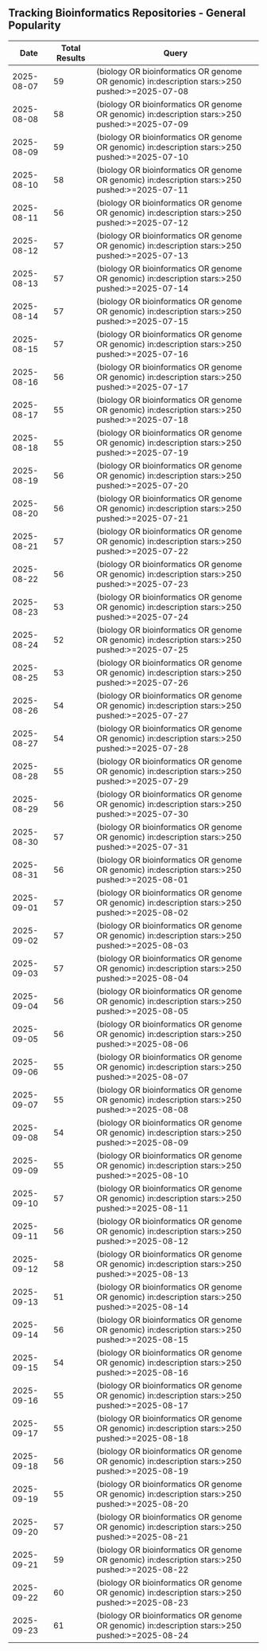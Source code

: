## Tracking Bioinformatics Repositories - General Popularity

| Date | Total Results | Query |
| --- | --- | --- |
| 2025-08-07 | 59 | (biology OR bioinformatics OR genome OR genomic) in:description stars:>250 pushed:>=2025-07-08 |
| 2025-08-08 | 58 | (biology OR bioinformatics OR genome OR genomic) in:description stars:>250 pushed:>=2025-07-09 |
| 2025-08-09 | 59 | (biology OR bioinformatics OR genome OR genomic) in:description stars:>250 pushed:>=2025-07-10 |
| 2025-08-10 | 58 | (biology OR bioinformatics OR genome OR genomic) in:description stars:>250 pushed:>=2025-07-11 |
| 2025-08-11 | 56 | (biology OR bioinformatics OR genome OR genomic) in:description stars:>250 pushed:>=2025-07-12 |
| 2025-08-12 | 57 | (biology OR bioinformatics OR genome OR genomic) in:description stars:>250 pushed:>=2025-07-13 |
| 2025-08-13 | 57 | (biology OR bioinformatics OR genome OR genomic) in:description stars:>250 pushed:>=2025-07-14 |
| 2025-08-14 | 57 | (biology OR bioinformatics OR genome OR genomic) in:description stars:>250 pushed:>=2025-07-15 |
| 2025-08-15 | 57 | (biology OR bioinformatics OR genome OR genomic) in:description stars:>250 pushed:>=2025-07-16 |
| 2025-08-16 | 56 | (biology OR bioinformatics OR genome OR genomic) in:description stars:>250 pushed:>=2025-07-17 |
| 2025-08-17 | 55 | (biology OR bioinformatics OR genome OR genomic) in:description stars:>250 pushed:>=2025-07-18 |
| 2025-08-18 | 55 | (biology OR bioinformatics OR genome OR genomic) in:description stars:>250 pushed:>=2025-07-19 |
| 2025-08-19 | 56 | (biology OR bioinformatics OR genome OR genomic) in:description stars:>250 pushed:>=2025-07-20 |
| 2025-08-20 | 56 | (biology OR bioinformatics OR genome OR genomic) in:description stars:>250 pushed:>=2025-07-21 |
| 2025-08-21 | 57 | (biology OR bioinformatics OR genome OR genomic) in:description stars:>250 pushed:>=2025-07-22 |
| 2025-08-22 | 56 | (biology OR bioinformatics OR genome OR genomic) in:description stars:>250 pushed:>=2025-07-23 |
| 2025-08-23 | 53 | (biology OR bioinformatics OR genome OR genomic) in:description stars:>250 pushed:>=2025-07-24 |
| 2025-08-24 | 52 | (biology OR bioinformatics OR genome OR genomic) in:description stars:>250 pushed:>=2025-07-25 |
| 2025-08-25 | 53 | (biology OR bioinformatics OR genome OR genomic) in:description stars:>250 pushed:>=2025-07-26 |
| 2025-08-26 | 54 | (biology OR bioinformatics OR genome OR genomic) in:description stars:>250 pushed:>=2025-07-27 |
| 2025-08-27 | 54 | (biology OR bioinformatics OR genome OR genomic) in:description stars:>250 pushed:>=2025-07-28 |
| 2025-08-28 | 55 | (biology OR bioinformatics OR genome OR genomic) in:description stars:>250 pushed:>=2025-07-29 |
| 2025-08-29 | 56 | (biology OR bioinformatics OR genome OR genomic) in:description stars:>250 pushed:>=2025-07-30 |
| 2025-08-30 | 57 | (biology OR bioinformatics OR genome OR genomic) in:description stars:>250 pushed:>=2025-07-31 |
| 2025-08-31 | 56 | (biology OR bioinformatics OR genome OR genomic) in:description stars:>250 pushed:>=2025-08-01 |
| 2025-09-01 | 57 | (biology OR bioinformatics OR genome OR genomic) in:description stars:>250 pushed:>=2025-08-02 |
| 2025-09-02 | 57 | (biology OR bioinformatics OR genome OR genomic) in:description stars:>250 pushed:>=2025-08-03 |
| 2025-09-03 | 57 | (biology OR bioinformatics OR genome OR genomic) in:description stars:>250 pushed:>=2025-08-04 |
| 2025-09-04 | 56 | (biology OR bioinformatics OR genome OR genomic) in:description stars:>250 pushed:>=2025-08-05 |
| 2025-09-05 | 56 | (biology OR bioinformatics OR genome OR genomic) in:description stars:>250 pushed:>=2025-08-06 |
| 2025-09-06 | 55 | (biology OR bioinformatics OR genome OR genomic) in:description stars:>250 pushed:>=2025-08-07 |
| 2025-09-07 | 55 | (biology OR bioinformatics OR genome OR genomic) in:description stars:>250 pushed:>=2025-08-08 |
| 2025-09-08 | 54 | (biology OR bioinformatics OR genome OR genomic) in:description stars:>250 pushed:>=2025-08-09 |
| 2025-09-09 | 55 | (biology OR bioinformatics OR genome OR genomic) in:description stars:>250 pushed:>=2025-08-10 |
| 2025-09-10 | 57 | (biology OR bioinformatics OR genome OR genomic) in:description stars:>250 pushed:>=2025-08-11 |
| 2025-09-11 | 56 | (biology OR bioinformatics OR genome OR genomic) in:description stars:>250 pushed:>=2025-08-12 |
| 2025-09-12 | 58 | (biology OR bioinformatics OR genome OR genomic) in:description stars:>250 pushed:>=2025-08-13 |
| 2025-09-13 | 51 | (biology OR bioinformatics OR genome OR genomic) in:description stars:>250 pushed:>=2025-08-14 |
| 2025-09-14 | 56 | (biology OR bioinformatics OR genome OR genomic) in:description stars:>250 pushed:>=2025-08-15 |
| 2025-09-15 | 54 | (biology OR bioinformatics OR genome OR genomic) in:description stars:>250 pushed:>=2025-08-16 |
| 2025-09-16 | 55 | (biology OR bioinformatics OR genome OR genomic) in:description stars:>250 pushed:>=2025-08-17 |
| 2025-09-17 | 55 | (biology OR bioinformatics OR genome OR genomic) in:description stars:>250 pushed:>=2025-08-18 |
| 2025-09-18 | 56 | (biology OR bioinformatics OR genome OR genomic) in:description stars:>250 pushed:>=2025-08-19 |
| 2025-09-19 | 55 | (biology OR bioinformatics OR genome OR genomic) in:description stars:>250 pushed:>=2025-08-20 |
| 2025-09-20 | 57 | (biology OR bioinformatics OR genome OR genomic) in:description stars:>250 pushed:>=2025-08-21 |
| 2025-09-21 | 59 | (biology OR bioinformatics OR genome OR genomic) in:description stars:>250 pushed:>=2025-08-22 |
| 2025-09-22 | 60 | (biology OR bioinformatics OR genome OR genomic) in:description stars:>250 pushed:>=2025-08-23 |
| 2025-09-23 | 61 | (biology OR bioinformatics OR genome OR genomic) in:description stars:>250 pushed:>=2025-08-24 |
